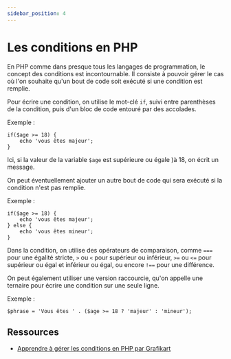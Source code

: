 ```yaml
---
sidebar_position: 4
---
```


# Les conditions en PHP
 
En PHP comme dans presque tous les langages de programmation, le concept des conditions est incontournable. Il consiste à pouvoir gérer le cas où l'on souhaite qu'un bout de code soit exécuté si une condition est remplie.

Pour écrire une condition, on utilise le mot-clé ```if```, suivi entre parenthèses de la condition, puis d'un bloc de code entouré par des accolades.

Exemple :

```
if($age >= 18) {
    echo 'vous êtes majeur';
}
```

Ici, si la valeur de la variable ```$age``` est supérieure ou égale )à 18, on écrit un message.

On peut éventuellement ajouter un autre bout de code qui sera exécuté si la condition n'est pas remplie.

Exemple :

```
if($age >= 18) {
    echo 'vous êtes majeur';
} else {
    echo 'vous êtes mineur';
}
```

Dans la condition, on utilise des opérateurs de comparaison, comme ```===``` pour une égalité stricte, ```>``` ou ```<``` pour supérieur ou inférieur, ```>=``` ou ```<=``` pour supérieur ou égal et inférieur ou égal, ou encore ```!==``` pour une différence.

On peut également utiliser une version raccourcie, qu'on appelle une ternaire pour écrire une condition sur une seule ligne.

Exemple :

```
$phrase = 'Vous êtes ' . ($age >= 18 ? 'majeur' : 'mineur');
```

 ## Ressources

* [Apprendre à gérer les conditions en PHP par Grafikart](https://grafikart.fr/tutoriels/conditions-php-1117#autoplay)
